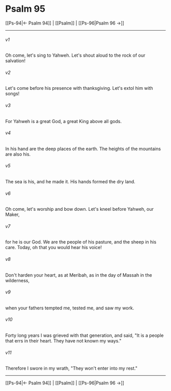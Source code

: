 # Psalm 95

[[Ps-94|← Psalm 94]] | [[Psalm]] | [[Ps-96|Psalm 96 →]]
***



###### v1 
Oh come, let's sing to Yahweh. Let's shout aloud to the rock of our salvation! 

###### v2 
Let's come before his presence with thanksgiving. Let's extol him with songs! 

###### v3 
For Yahweh is a great God, a great King above all gods. 

###### v4 
In his hand are the deep places of the earth. The heights of the mountains are also his. 

###### v5 
The sea is his, and he made it. His hands formed the dry land. 

###### v6 
Oh come, let's worship and bow down. Let's kneel before Yahweh, our Maker, 

###### v7 
for he is our God. We are the people of his pasture, and the sheep in his care. Today, oh that you would hear his voice! 

###### v8 
Don't harden your heart, as at Meribah, as in the day of Massah in the wilderness, 

###### v9 
when your fathers tempted me, tested me, and saw my work. 

###### v10 
Forty long years I was grieved with that generation, and said, "It is a people that errs in their heart. They have not known my ways." 

###### v11 
Therefore I swore in my wrath, "They won't enter into my rest."

***
[[Ps-94|← Psalm 94]] | [[Psalm]] | [[Ps-96|Psalm 96 →]]
